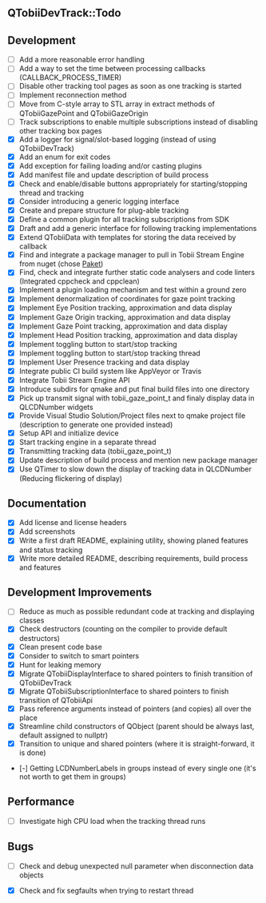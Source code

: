 QTobiiDevTrack::Todo
--

## Development
- [ ] Add a more reasonable error handling
- [ ] Add a way to set the time between processing callbacks (CALLBACK_PROCESS_TIMER)
- [ ] Disable other tracking tool pages as soon as one tracking is started
- [ ] Implement reconnection method
- [ ] Move from C-style array to STL array in extract methods of QTobiiGazePoint and QTobiiGazeOrigin
- [ ] Track subscriptions to enable multiple subscriptions instead of disabling other tracking box pages
- [x] Add a logger for signal/slot-based logging (instead of using QTobiiDevTrack)
- [x] Add an enum for exit codes
- [x] Add exception for failing loading and/or casting plugins
- [x] Add manifest file and update description of build process
- [x] Check and enable/disable buttons appropriately for starting/stopping thread and tracking
- [x] Consider introducing a generic logging interface
- [x] Create and prepare structure for plug-able tracking
- [x] Define a common plugin for all tracking subscriptions from SDK
- [x] Draft and add a generic interface for following tracking implementations
- [x] Extend QTobiiData with templates for storing the data received by callback
- [x] Find and integrate a package manager to pull in Tobii Stream Engine from nuget (chose [Paket](https://fsprojects.github.io/Paket/index.html))
- [x] Find, check and integrate further static code analysers and code linters (Integrated cppcheck and cppclean)
- [x] Implement a plugin loading mechanism and test within a ground zero
- [x] Implement denormalization of coordinates for gaze point tracking
- [x] Implement Eye Position tracking, approximation and data display
- [x] Implement Gaze Origin tracking, approximation and data display
- [x] Implement Gaze Point tracking, approximation and data display
- [x] Implement Head Position tracking, approximation and data display
- [x] Implement toggling button to start/stop tracking
- [x] Implement toggling button to start/stop tracking thread
- [x] Implement User Presence tracking and data display
- [x] Integrate public CI build system like AppVeyor or Travis
- [x] Integrate Tobii Stream Engine API
- [x] Introduce subdirs for qmake and put final build files into one directory
- [x] Pick up transmit signal with tobii_gaze_point_t and finaly display data in QLCDNumber widgets
- [x] Provide Visual Studio Solution/Project files next to qmake project file (description to generate one provided instead)
- [x] Setup API and initialize device
- [x] Start tracking engine in a separate thread
- [x] Transmitting tracking data (tobii_gaze_point_t)
- [x] Update description of build process and mention new package manager
- [x] Use QTimer to slow down the display of tracking data in QLCDNumber (Reducing flickering of display)

## Documentation
- [x] Add license and license headers
- [x] Add screenshots
- [x] Write a first draft README, explaining utility, showing planed features and status tracking
- [x] Write more detailed README, describing requirements, build process and features

## Development Improvements
- [ ] Reduce as much as possible redundant code at tracking and displaying classes
- [x] Check destructors (counting on the compiler to provide default destructors)
- [x] Clean present code base
- [x] Consider to switch to smart pointers
- [x] Hunt for leaking memory
- [x] Migrate QTobiiDisplayInterface to shared pointers to finish transition of QTobiiDevTrack
- [x] Migrate QTobiiSubscriptionInterface to shared pointers to finish transition of QTobiiApi
- [x] Pass reference arguments instead of pointers (and copies) all over the place
- [x] Streamline child constructors of QObject (parent should be always last, default assigned to nullptr)
- [x] Transition to unique and shared pointers (where it is straight-forward, it is done)
- [-] Getting LCDNumberLabels in groups instead of every single one (it's not worth to get them in groups)

## Performance
- [ ] Investigate high CPU load when the tracking thread runs

## Bugs
- [ ] Check and debug unexpected null parameter when disconnection data objects
- [x] Check and fix segfaults when trying to restart thread

